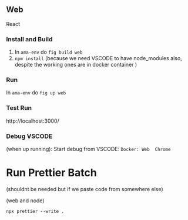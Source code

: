 
## Web
React

### Install and Build

1) In `ama-env` do `fig build web`
2) `npm install` (because we need VSCODE to have node_modules also, despite the working ones are in docker container )

### Run
In `ama-env` do `fig up web`

### Test Run
http://localhost:3000/

### Debug VSCODE
(when up running): Start debug from VSCODE: `Docker: Web  Chrome`


# Run Prettier Batch
(shouldnt be needed but if we paste code from somewhere else)

(web and node)

`npx prettier --write .`